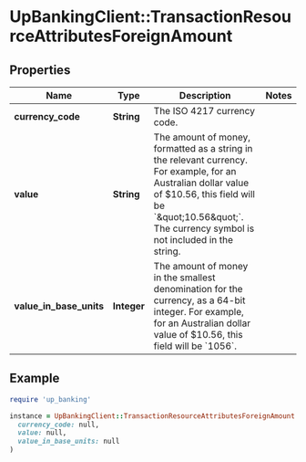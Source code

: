 # UpBankingClient::TransactionResourceAttributesForeignAmount

## Properties

| Name | Type | Description | Notes |
| ---- | ---- | ----------- | ----- |
| **currency_code** | **String** | The ISO 4217 currency code.  |  |
| **value** | **String** | The amount of money, formatted as a string in the relevant currency. For example, for an Australian dollar value of $10.56, this field will be &#x60;\&quot;10.56\&quot;&#x60;. The currency symbol is not included in the string.  |  |
| **value_in_base_units** | **Integer** | The amount of money in the smallest denomination for the currency, as a 64-bit integer.  For example, for an Australian dollar value of $10.56, this field will be &#x60;1056&#x60;.  |  |

## Example

```ruby
require 'up_banking'

instance = UpBankingClient::TransactionResourceAttributesForeignAmount.new(
  currency_code: null,
  value: null,
  value_in_base_units: null
)
```

